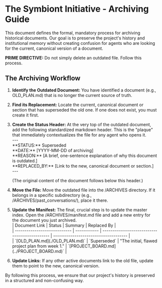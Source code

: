 # **The Symbiont Initiative \- Archiving Guide**

This document defines the formal, mandatory process for archiving historical documents. Our goal is to preserve the project's history and institutional memory without creating confusion for agents who are looking for the current, canonical version of a document.

**PRIME DIRECTIVE:** Do not simply delete an outdated file. Follow this process.

## **The Archiving Workflow**

1. **Identify the Outdated Document:** You have identified a document (e.g., OLD\_PLAN.md) that is no longer the current source of truth.  
2. **Find its Replacement:** Locate the current, canonical document or section that has superseded the old one. If one does not exist, you must create it first.  
3. **Create the Status Header:** At the very top of the outdated document, add the following standardized markdown header. This is the "plaque" that immediately contextualizes the file for any agent who opens it.  
   \---  
   \*\*STATUS:\*\* Superseded  
   \*\*DATE:\*\* \[YYYY-MM-DD of archiving\]  
   \*\*REASON:\*\* \[A brief, one-sentence explanation of why this document is outdated.\]  
   \*\*REPLACED\_BY:\*\* \[Link to the new, canonical document or section.\]  
   \---

   (The original content of the document follows below this header.)

4. **Move the File:** Move the outdated file into the /ARCHIVES directory. If it belongs in a specific subdirectory (e.g., /ARCHIVES/past\_conversations/), place it there.  
5. **Update the Manifest:** The final, crucial step is to update the master index. Open the /ARCHIVES/manifest.md file and add a new entry for the document you just archived.  
   | Document Link                 | Status       | Summary                                         | Replaced By                            |  
   | \----------------------------- | \------------ | \----------------------------------------------- | \-------------------------------------- |  
   | \`\[OLD\_PLAN.md\](./OLD\_PLAN.md)\` | \`Superseded\` | "The initial, flawed project plan from week 1." | \`\[PROJECT\_BOARD.md\](../PROJECT\_BOARD.md)\` |

6. **Update Links:** If any other active documents link to the old file, update them to point to the new, canonical version.

By following this process, we ensure that our project's history is preserved in a structured and non-confusing way.